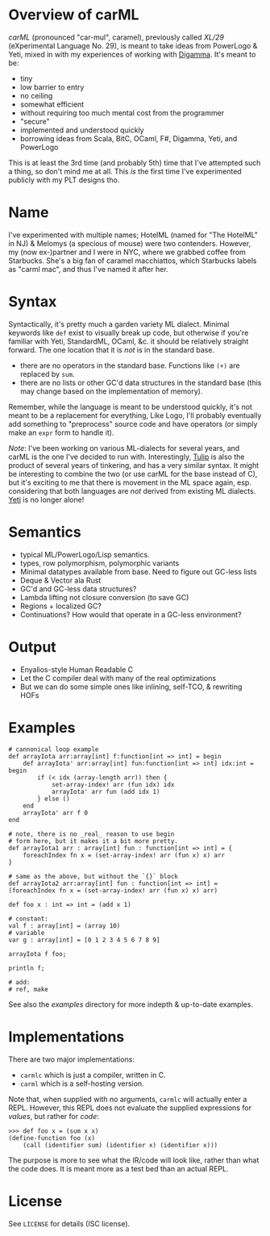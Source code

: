 # Overview of carML

_carML_ (pronounced "car-mul", caramel), previously called _XL/29_ (eXperimental Language No. 29), is meant to take ideas from PowerLogo & Yeti, mixed in with my experiences of working
with [Digamma](http://lojikil.com/p/digamma/). It's meant to be:

- tiny
- low barrier to entry
- no ceiling
- somewhat efficient
- without requiring too much mental cost from the programmer
- "secure"
- implemented and understood quickly
- borrowing ideas from Scala, BitC, OCaml, F#, Digamma, Yeti, and PowerLogo


This is at least the 3rd time (and probably 5th) time that I've attempted such a thing, so don't mind me at all. This *is* the first time
I've experimented publicly with my PLT designs tho.

# Name

I've experimented with multiple names; HotelML (named for "The HotelML" in NJ) & Melomys (a specious of mouse) were two contenders. However,
my (now ex-)partner and I were in NYC, where we grabbed coffee from Starbucks. She's a big fan of caramel 
macchiattos, which Starbucks labels as "carml mac", and thus I've named it after her.

# Syntax

 Syntactically, it's pretty much a garden variety ML dialect. Minimal keywords like `def` exist to visually break up code, but otherwise
if you're familiar with Yeti, StandardML, OCaml, &c. it should be relatively straight forward. The one location that it is *not* is in the
standard base.

- there are no operators in the standard base. Functions like `(+)` are replaced by `sum`.
- there are no lists or other GC'd data structures in the standard base (this may change based on the implementation of memory).

Remember, while the language is meant to be understood quickly, it's not meant to be a replacement for everything, Like Logo, I'll probably
eventually add something to "preprocess" source code and have operators (or simply make an `expr` form to handle it).

_Note_: I've been working on various ML-dialects for several years, and carML is the one I've decided to run with. Interestingly, 
[Tulip](http://tuliplang.org/) is also the product of several years of tinkering, and has a very similar syntax. It might be interesting
to combine the two (or use carML for the base instead of C), but it's exciting to me that there is movement in the ML space again, esp.
considering that both languages are _not_ derived from existing ML dialects. [Yeti](https://mth.github.io/yeti/) is no longer alone!

# Semantics

- typical ML/PowerLogo/Lisp semantics. 
- types, row polymorphism, polymorphic variants
- Minimal datatypes available from base. Need to figure out GC-less lists
- Deque & Vector ala Rust
- GC'd and GC-less data structures?
- Lambda lifting not closure conversion (to save GC)
- Regions + localized GC?
- Continuations? How would that operate in a GC-less environment?

# Output

- Enyalios-style Human Readable C
- Let the C compiler deal with many of the real optimizations
- But we can do some simple ones like inlining, self-TCO, & rewriting HOFs

# Examples

    # cannonical loop example
    def arrayIota arr:array[int] f:function[int => int] = begin
        def arrayIota' arr:array[int] fun:function[int => int] idx:int = begin
            if (< idx (array-length arr)) then {
                set-array-index! arr (fun idx) idx
                arrayIota' arr fun (add idx 1)
            } else () 
        end
        arrayIota' arr f 0
    end

    # note, there is no _real_ reason to use begin
    # form here, but it makes it a bit more pretty.
    def arrayIota1 arr : array[int] fun : function[int => int] = {
        foreachIndex fn x = (set-array-index! arr (fun x) x) arr
    }

    # same as the above, but without the `{}` block
    def arrayIota2 arr:array[int] fun : function[int => int] = (foreachIndex fn x = (set-array-index! arr (fun x) x) arr)

    def foo x : int => int = (add x 1)

    # constant:
    val f : array[int] = (array 10)
    # variable
    var g : array[int] = [0 1 2 3 4 5 6 7 8 9]
    
    arrayIota f foo;
    
    println f;

    # add:
    # ref, make

 See also the _examples_ directory for more indepth & up-to-date examples.

# Implementations

 There are two major implementations:

- `carmlc` which is just a compiler, written in C.
- `carml` which is a self-hosting version.

Note that, when supplied with no arguments, `carmlc` will actually enter a REPL. However,
this REPL does not evaluate the supplied expressions for _values_, but rather for _code_:

    >>> def foo x = (sum x x)
    (define-function foo (x)
        (call (identifier sum) (identifier x) (identifier x)))

The purpose is more to see what the IR/code will look like, rather than what the code does. It 
is meant more as a test bed than an actual REPL.

# License

See `LICENSE` for details (ISC license).
